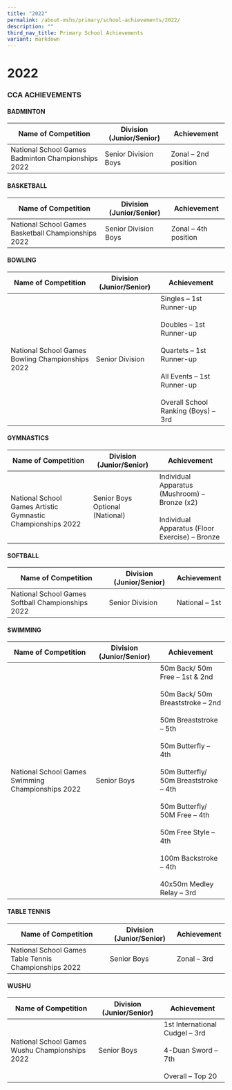 ```yaml
---
title: "2022"
permalink: /about-mshs/primary/school-achievements/2022/
description: ""
third_nav_title: Primary School Achievements
variant: markdown
---
```

# 2022


### CCA ACHIEVEMENTS  

  #### BADMINTON

<table>
<thead>
  <tr>
    <th>Name of Competition</th>
    <th>Division (Junior/Senior)</th>
    <th>Achievement</th>
  </tr>
</thead>
<tbody>
  <tr>
    <td>National School Games Badminton Championships 2022<br></td>
    <td>Senior Division Boys</td>
    <td>Zonal – 2nd position</td>
  </tr>
</tbody>
</table>

#### BASKETBALL

<table>
<thead>
  <tr>
    <th>Name of Competition</th>
    <th>Division (Junior/Senior)</th>
    <th>Achievement</th>
  </tr>
</thead>
<tbody>
  <tr>
    <td>National School Games Basketball Championships 2022<br></td>
    <td>Senior Division Boys</td>
    <td>Zonal – 4th position</td>
  </tr>
</tbody>
</table>

#### BOWLING


<table>
<thead>
  <tr>
    <th>Name of Competition</th>
    <th>Division (Junior/Senior)</th>
    <th>Achievement</th>
  </tr>
</thead>
<tbody>
  <tr>
    <td>National School Games Bowling Championships 2022  <br></td>
    <td>Senior Division</td>
    <td>Singles – 1st Runner-up <br><br>Doubles – 1st Runner-up <br><br>Quartets – 1st Runner-up <br><br>All Events – 1st Runner-up <br><br>Overall School Ranking (Boys) – 3rd </td>
  </tr>
</tbody>
</table>



#### GYMNASTICS

<table>
<thead>
  <tr>
    <th>Name of Competition</th>
    <th>Division (Junior/Senior)</th>
    <th>Achievement</th>
  </tr>
</thead>
<tbody>
  <tr>
    <td><br>National School Games Artistic Gymnastic Championships 2022</td>
    <td>Senior Boys Optional (National)</td>
    <td>Individual Apparatus (Mushroom) – Bronze (x2)<br> <br>Individual Apparatus (Floor Exercise) – Bronze</td>
  </tr>
</tbody>
</table>


#### SOFTBALL

<table>
<thead>
  <tr>
    <th>Name of Competition</th>
    <th>Division (Junior/Senior)</th>
    <th>Achievement</th>
  </tr>
</thead>
<tbody>
  <tr>
    <td>National School Games Softball Championships 2022<br></td>
    <td>Senior Division</td>
    <td>National – 1st</td>
  </tr>
</tbody>
</table>

#### SWIMMING

<table>
<thead>
  <tr>
    <th>Name of Competition</th>
    <th>Division (Junior/Senior)</th>
    <th>Achievement</th>
  </tr>
</thead>
<tbody>
  <tr>
    <td>National School Games Swimming Championships 2022<br></td>
    <td>Senior Boys</td>
    <td>50m Back/ 50m Free – 1st &amp; 2nd<br><br>50m Back/ 50m Breaststroke – 2nd<br><br>50m Breaststroke – 5th<br><br>50m Butterfly – 4th<br><br>50m Butterfly/ 50m Breaststroke – 4th<br><br>50m Butterfly/ 50M Free – 4th<br><br>50m Free Style – 4th<br><br>100m Backstroke – 4th<br><br>40x50m Medley Relay – 3rd </td>
  </tr>
</tbody>
</table>


#### TABLE TENNIS

<table>
<thead>
  <tr>
    <th>Name of Competition</th>
    <th>Division (Junior/Senior)</th>
    <th>Achievement</th>
  </tr>
</thead>
<tbody>
  <tr>
    <td>National School Games Table Tennis Championships 2022<br></td>
    <td>Senior Boys</td>
    <td>Zonal – 3rd</td>
  </tr>
</tbody>
</table>

#### WUSHU

<table>
<thead>
  <tr>
    <th>Name of Competition</th>
    <th>Division (Junior/Senior)</th>
    <th>Achievement</th>
  </tr>
</thead>
<tbody>
  <tr>
    <td>National School Games Wushu Championships 2022<br></td>
    <td>Senior Boys</td>
    <td>1st International Cudgel – 3rd<br><br>4-Duan Sword – 7th<br><br>Overall – Top 20</td>
  </tr>
</tbody>
</table>

